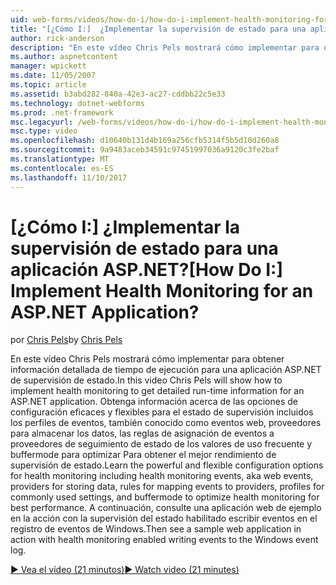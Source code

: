 ```yaml
---
uid: web-forms/videos/how-do-i/how-do-i-implement-health-monitoring-for-an-aspnet-application
title: "[¿Cómo I:]  ¿Implementar la supervisión de estado para una aplicación ASP.NET? | Microsoft Docs"
author: rick-anderson
description: "En este vídeo Chris Pels mostrará cómo implementar para obtener información detallada de tiempo de ejecución para una aplicación ASP.NET de supervisión de estado. Obtenga información acerca de las eficaces y..."
ms.author: aspnetcontent
manager: wpickett
ms.date: 11/05/2007
ms.topic: article
ms.assetid: b3abd282-840a-42e3-ac27-cddbb22c5e33
ms.technology: dotnet-webforms
ms.prod: .net-framework
msc.legacyurl: /web-forms/videos/how-do-i/how-do-i-implement-health-monitoring-for-an-aspnet-application
msc.type: video
ms.openlocfilehash: d10640b131d4b169a256cfb5314f5b5d10d260a8
ms.sourcegitcommit: 9a9483aceb34591c97451997036a9120c3fe2baf
ms.translationtype: MT
ms.contentlocale: es-ES
ms.lasthandoff: 11/10/2017
---
```

<a name="how-do-i--implement-health-monitoring-for-an-aspnet-application"></a><span data-ttu-id="55ffa-105">[¿Cómo I:]  ¿Implementar la supervisión de estado para una aplicación ASP.NET?</span><span class="sxs-lookup"><span data-stu-id="55ffa-105">[How Do I:]  Implement Health Monitoring for an ASP.NET Application?</span></span>
====================
<span data-ttu-id="55ffa-106">por [Chris Pels](https://twitter.com/chrispels)</span><span class="sxs-lookup"><span data-stu-id="55ffa-106">by [Chris Pels](https://twitter.com/chrispels)</span></span>

<span data-ttu-id="55ffa-107">En este vídeo Chris Pels mostrará cómo implementar para obtener información detallada de tiempo de ejecución para una aplicación ASP.NET de supervisión de estado.</span><span class="sxs-lookup"><span data-stu-id="55ffa-107">In this video Chris Pels will show how to implement health monitoring to get detailed run-time information for an ASP.NET application.</span></span> <span data-ttu-id="55ffa-108">Obtenga información acerca de las opciones de configuración eficaces y flexibles para el estado de supervisión incluidos los perfiles de eventos, también conocido como eventos web, proveedores para almacenar los datos, las reglas de asignación de eventos a proveedores de seguimiento de estado de los valores de uso frecuente y buffermode para optimizar Para obtener el mejor rendimiento de supervisión de estado.</span><span class="sxs-lookup"><span data-stu-id="55ffa-108">Learn the powerful and flexible configuration options for health monitoring including health monitoring events, aka web events, providers for storing data, rules for mapping events to providers, profiles for commonly used settings, and buffermode to optimize health monitoring for best performance.</span></span> <span data-ttu-id="55ffa-109">A continuación, consulte una aplicación web de ejemplo en la acción con la supervisión del estado habilitado escribir eventos en el registro de eventos de Windows.</span><span class="sxs-lookup"><span data-stu-id="55ffa-109">Then see a sample web application in action with health monitoring enabled writing events to the Windows event log.</span></span>

[<span data-ttu-id="55ffa-110">&#9654; Vea el vídeo (21 minutos)</span><span class="sxs-lookup"><span data-stu-id="55ffa-110">&#9654; Watch video (21 minutes)</span></span>](https://channel9.msdn.com/Blogs/ASP-NET-Site-Videos/how-do-i-implement-health-monitoring-for-an-aspnet-application)

